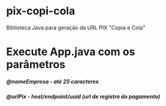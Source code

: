 # pix-copi-cola
Biblioteca Java para geração da URL PIX "Copia e Cola"

# Execute App.java com os parâmetros 
##### @nomeEmpresa - até 25 caracteres
##### @urlPix - host/endpoint/uuid (url de registro do pagamento)
